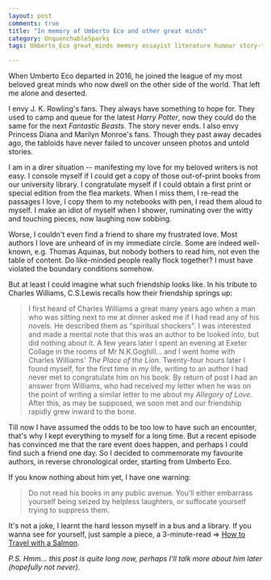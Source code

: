 ```yaml
---
layout: post
comments: true
title: "In memory of Umberto Eco and other great minds"
category: UnquenchableSparks
tags: Umberto_Eco great_minds memory essayist literature humour story-teller

---
```


When Umberto Eco departed in 2016, he joined the league of my most beloved great minds who now dwell on the other side of the world. That left me alone and deserted.

I envy J. K. Rowling's fans. They always have something to hope for. They used to camp and queue for the latest *Harry Potter*, now they could do the same for the next *Fantastic Beasts*. The story never ends. I also envy Princess Diana and Marilyn Monroe's fans. Though they past away decades ago, the tabloids have never failed to uncover unseen photos and untold stories.

I am in a direr situation -- manifesting my love for my beloved writers is not easy. I console myself if I could get a copy of those out-of-print books from our university library. I congratulate myself if I could obtain a first print or special edition from the flea markets. When I miss them, I re-read the passages I love, I copy them to my notebooks with pen, I read them aloud to myself. I make an idiot of myself when I shower, ruminating over the witty and touching pieces, now laughing now sobbing.

Worse, I couldn't even find a friend to share my frustrated love. Most authors I love are unheard of in my immediate circle. Some are indeed well-known, e.g. Thomas Aquinas, but nobody bothers to read him, not even the table of content. Do like-minded people really flock together? I must have violated the boundary conditions somehow.

But at least I could imagine what such friendship looks like. In his tribute to Charles Williams, C.S.Lewis recalls how their friendship springs up:

>  I first heard of Charles Williams a great many years ago when a man who was sitting next to me at dinner asked me if I had read any of his novels. He described them as "spiritual shockers". I was interested and made a mental note that this was an author to be looked into, but did nothing about it. A few years later I spent an evening at Exeter Collage in the rooms of Mr N.K.Goghill... and I went home with Charles Williams' *The Place of the Lion*. Twenty-four hours later I found myself, for the first time in my life, writing to an author I had never met to congratulate him on his book. By return of post I had an answer from Williams, who had received my letter when he was on the point of writing a similar letter to me about my *Allegory of Love*. After this, as may be supposed, we soon met and our friendship rapidly grew inward to the bone.

Till now I have assumed the odds to be too low to have such an encounter, that's why I kept everything to myself for a long time. But a recent episode has convinced me that the rare event does happen, and perhaps I could find such a friend one day. So I decided to commemorate my favourite authors, in reverse chronological order, starting from Umberto Eco.

If you know nothing about him yet, I have one warning:

> Do not read his books in any public avenue. You'll either embarrass yourself being seized by helpless laughters, or suffocate yourself trying to suppress them.

It's not a joke, I learnt the hard lesson myself in a bus and a library. If you wanna see for yourself, just sample a piece, a 3-minute-read => [How to Travel with a Salmon](https://books.google.com.sg/books?id=3bytC0aZs5IC&pg=PT13&source=gbs_toc_r&cad=4#v=onepage&q&f=false).

*P.S. Hmm... this post is quite long now, perhaps I'll talk more about him later (hopefully not never).*



